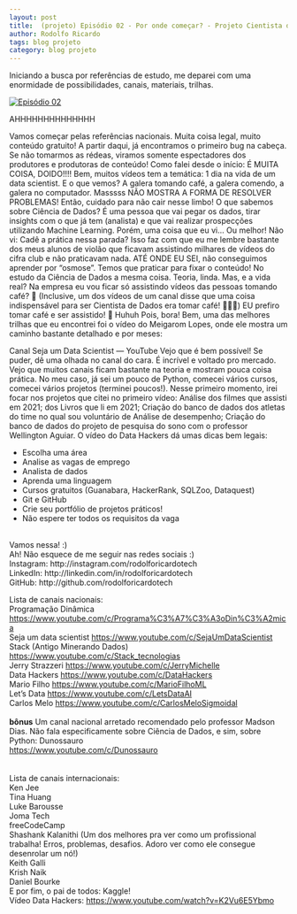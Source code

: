 ```yaml
---
layout: post
title:  (projeto) Episódio 02 - Por onde começar? - Projeto Cientista de Dados em 2022
author: Rodolfo Ricardo
tags: blog projeto
category: blog projeto
---
```


Iniciando a busca por referências de estudo, me deparei com uma enormidade de possibilidades, canais, materiais, trilhas.

[![Episódio 02](https://img.youtube.com/vi/fTZ7luDi-c4/0.jpg)](https://www.youtube.com/watch?v=fTZ7luDi-c4)

AHHHHHHHHHHHHHH



Vamos começar pelas referências nacionais. Muita coisa legal, muito conteúdo gratuito!
A partir daqui, já encontramos o primeiro bug na cabeça. Se não tomarmos as rédeas, viramos somente espectadores dos produtores e produtoras de conteúdo!
Como falei desde o início: É MUITA COISA, DOIDO!!!!
Bem, muitos vídeos tem a temática: 1 dia na vida de um data scientist. E o que vemos? A galera tomando café, a galera comendo, a galera no computador. Masssss NÃO MOSTRA A FORMA DE RESOLVER PROBLEMAS! Então, cuidado para não cair nesse limbo!
O que sabemos sobre Ciência de Dados? É uma pessoa que vai pegar os dados, tirar insights com o que já tem (analista) e que vai realizar prospecções utilizando Machine Learning.
Porém, uma coisa que eu vi... Ou melhor! Não vi: Cadê a prática nessa parada?
Isso faz com que eu me lembre bastante dos meus alunos de violão que ficavam assistindo milhares de vídeos do cifra club e não praticavam nada. ATÉ ONDE EU SEI, não conseguimos aprender por “osmose”. Temos que praticar para fixar o conteúdo! No estudo da Ciência de Dados a mesma coisa. Teoria, linda. Mas, e a vida real? Na empresa eu vou ficar só assistindo vídeos das pessoas tomando café? 😬
(Inclusive, um dos vídeos de um canal disse que uma coisa indispensável para ser Cientista de Dados era tomar café! 🤷🏽‍♂️)
EU prefiro tomar café e ser assistido! 👀 Huhuh
Pois, bora!
Bem, uma das melhores trilhas que eu encontrei foi o vídeo do Meigarom Lopes, onde ele mostra um caminho bastante detalhado e por meses:

Canal Seja um Data Scientist — YouTube
Vejo que é bem possível! Se puder, dê uma olhada no canal do cara. É incrível e voltado pro mercado. Vejo que muitos canais ficam bastante na teoria e mostram pouca coisa prática.
No meu caso, já sei um pouco de Python, comecei vários cursos, comecei vários projetos (terminei poucos!).
Nesse primeiro momento, irei focar nos projetos que citei no primeiro vídeo:
Análise dos filmes que assisti em 2021;
dos Livros que li em 2021;
Criação do banco de dados dos atletas do time no qual sou voluntário de Análise de desempenho;
Criação do banco de dados do projeto de pesquisa do sono com o professor Wellington Aguiar.
O vídeo do Data Hackers dá umas dicas bem legais:
- Escolha uma área
- Analise as vagas de emprego
- Analista de dados
- Aprenda uma linguagem
- Cursos gratuitos (Guanabara, HackerRank, SQLZoo, Dataquest)
- Git e GitHub
- Crie seu portfólio de projetos práticos!
- Não espere ter todos os requisitos da vaga
<br>
Vamos nessa! :)
<br>
Ah! Não esquece de me seguir nas redes sociais :)<br>
Instagram: http://instagram.com/rodolforicardotech<br>
LinkedIn: http://linkedin.com/in/rodolforicardotech<br>
GitHub: http://github.com/rodolforicardotech<br>


Lista de canais nacionais:<br>
Programação Dinâmica https://www.youtube.com/c/Programa%C3%A7%C3%A3oDin%C3%A2mica<br>
Seja um data scientist https://www.youtube.com/c/SejaUmDataScientist<br>
Stack (Antigo Minerando Dados) https://www.youtube.com/c/Stack_tecnologias<br>
Jerry Strazzeri https://www.youtube.com/c/JerryMichelle<br>
Data Hackers https://www.youtube.com/c/DataHackers<br>
Mario Filho https://www.youtube.com/c/MarioFilhoML<br>
Let’s Data https://www.youtube.com/c/LetsDataAI<br>
Carlos Melo https://www.youtube.com/c/CarlosMeloSigmoidal<br>
<br>**bônus**
Um canal nacional arretado recomendado pelo professor Madson Dias. Não fala especificamente sobre Ciência de Dados, e sim, sobre Python: Dunossauro <br>https://www.youtube.com/c/Dunossauro<br>
<br><br>Lista de canais internacionais:<br>
Ken Jee<br>
Tina Huang<br>
Luke Barousse<br>
Joma Tech<br>
freeCodeCamp<br>
Shashank Kalanithi (Um dos melhores pra ver como um profissional trabalha! Erros, problemas, desafios. Adoro ver como ele consegue desenrolar um nó!)<br>
Keith Galli<br>
Krish Naik<br>
Daniel Bourke<br>
E por fim, o pai de todos: Kaggle!<br>
Vídeo Data Hackers:
https://www.youtube.com/watch?v=K2Vu6E5Ybmo

